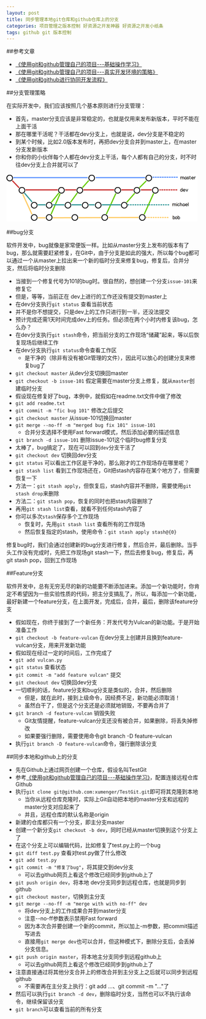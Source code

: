 ```yaml
---
layout: post
title: 同步管理本地git仓库和github仓库上的分支
categories: 项目管理之版本控制 好资源之开发神器 好资源之开发小纸条
tags: github git 版本控制
---
```


##参考文章

* [《使用git和github管理自己的项目---基础操作学习》](http://www.xumenger.com/github-git-learn/)
* [《使用git和github管理自己的项目---真实开发环境的策略》](http://www.xumenger.com/github-git-use/)
* [《使用git和github进行协同开发流程》](http://segmentfault.com/a/1190000002413519)

##分支管理策略

在实际开发中，我们应该按照几个基本原则进行分支管理：

* 首先，master分支应该是非常稳定的，也就是仅用来发布新版本，平时不能在上面干活
* 那在哪里干活呢？干活都在dev分支上，也就是说，dev分支是不稳定的
* 到某个时候，比如2.0版本发布时，再把dev分支合并到master上，在master分支发新版本
* 你和你的小伙伴每个人都在dev分支上干活，每个人都有自己的分支，时不时往dev分支上合并就可以了

![github-1.png](../media/image/2016-08-04/github-1.png)

##bug分支

软件开发中，bug就像是家常便饭一样。比如从master分支上发布的版本有了bug，那么就需要赶紧修复，在Git中，由于分支是如此的强大，所以每个bug都可以通过一个从master上拉出来一个新的临时分支来修复bug，修复后，合并分支，然后将临时分支删除

* 当接到一个修复代号为101的bug时。很自然的，想创建一个分支`issue-101`来修复它
* 但是，等等，当前正在 dev上进行的工作还没有提交到master上
* 在dev分支执行`git status` 查看当前状态
* 并不是你不想提交，只是dev上的工作只进行到一半，还没法提交
* 预计完成还需1天时间完成dev上的任务。但必须在两个小时内修复该bug，怎么办？
* 在dev分支执行`git stash`命令，把当前分支的工作现场“储藏”起来，等以后恢复现场后继续工作
* 在dev分支执行`git status`命令查看工作区
  * 是干净的（除非有没有被Git管理的文件），因此可以放心的创建分支来修复bug了
* `git checkout master` 从dev分支切换回master
* `git checkout -b issue-101` 假定需要在master分支上修复，就从`master`创建临时分支
* 假设现在修复好了bug，本例中，就假如在readme.txt文件中做了修改
* `git add readme.txt` 
* `git commit -m "fic bug 101"` 修改之后提交
* `git checkout master` 从issue-101切换回master
* `git merge --no-ff -m "merged bug fix 101" issue-101` 
  * 合并分支选择不使用Fast forward模式，然后添加必要的描述信息
* `git branch -d issue-101` 删除issue-101这个临时bug修复分支
* 太棒了，bug搞定了，现在可以回到`dev`分支干活了
* `git checkout dev` 切换回dev分支
* `git status` 可以看出工作区是干净的，那么刚才的工作现场存在哪里呢？
* `git stash list` 看到工作现场还在，Git把stash内容存在某个地方了，但需要恢复一下
* 方法一：`git stash apply`，但恢复后，stash内容并不删除，需要使用`git stash drop`来删除
* 方法二：`git stash pop`，恢复的同时也把stas内容删除了
* 再用`git stash list`查看，就看不到任何stash内容了
* 你可以多次`stash`保存多个工作现场
  * 恢复时，先用`git stash list` 查看所有的工作现场
  * 然后恢复指定的stash，使用命令：`git stash apply stash@{0}`

修复bug时，我们会通过创建新的bug分支进行修复，然后合并，最后删除。当手头工作没有完成时，先把工作现场git stash一下，然后去修复bug，修复后，再git stash pop，回到工作现场

##Feature分支

软件开发中，总有无穷无尽的新的功能要不断添加进来。添加一个新功能时，你肯定不希望因为一些实验性质的代码，把主分支搞乱了，所以，每添加一个新功能，最好新建一个feature分支，在上面开发，完成后，合并，最后，删除该feature分支

* 假如现在，你终于接到了一个新任务：开发代号为Vulcan的新功能。于是开始准备工作
* `git checkout -b feature-vulcan` 在dev分支上创建并且换到feature-vulcan分支，用来开发新功能
* 假如现在经过一定的时间后，工作完成了
* `git add vulcan.py`
* `git status` 查看状态
* `git commit -m "add feature vulcan"` 提交
* `git checkout dev` 切换回dev分支
* 一切顺利的话，feature分支和bug分支是类似的，合并，然后删除
  * 但是，就在此时，接到上级命令，因经费不足，新功能必须取消！
  * 虽然白干了，但是这个分支还是必须就地销毁，不要再合并了
* `git branch -d feature-vulcan` 销毁失败
  * Git友情提醒，feature-vulcan分支还没有被合并，如果删除，将丢失掉修改
  * 如果要强行删除，需要使用命令git branch -D feature-vulcan
* 执行`git branch -D feature-vulcan`命令，强行删除该分支

##同步本地和github上的分支

* 先在Github上通过网页创建一个仓库，假设名叫TestGit
* 参考[《使用git和github管理自己的项目---基础操作学习》](http://www.xumenger.com/github-git-learn/)，配置连接远程仓库Github
* 执行`git clone git@github.com:xumenger/TestGit.git`即可将其克隆到本地
  * 当你从远程仓库克隆时，实际上Git自动把本地的master分支和远程的master分支对应起来了
  * 并且，远程仓库的默认名称是origin
* 新建的仓库都只有一个分支，即主分支master
* 创建一个新分支`git checkout -b dev`，同时已经从master切换到这个分支上了
* 在这个分支上可以编辑代码，比如修复了test.py上的一个bug
* `git diff test.py` 查看对test.py做了什么修改
* `git add test.py`
* `git commit -m "修复了bug"`，将其提交到dev分支
  * 可以去github网页上看这个修改已经同步到github上了
* `git push origin dev`，将本地 dev分支同步到远程仓库，也就是同步到 github
* `git checkout master`，切换到主分支
* `git merge --no-ff -m "merge with with no-ff" dev`
  * 将dev分支上的工作成果合并到master分支
  * 注意--no-ff参数表示禁用Fast forward
  * 因为本次合并要创建一个新的commit，所以加上-m参数，把commit描述写进去
  * 直接用`git merge dev`也可以合并，但这种模式下，删除分支后，会丢掉分支信息。
* `git push origin master`，将本地主分支同步到远程github上
  * 可以去github网页上看这个修改已经同步到github上了
* 注意直接通过将其他分支合并上的修改合并到主分支上之后就可以同步到远程github
  * 不需要再在主分支上执行：git add ...、git commit -m "..."了
* 然后可以执行`git branch -d dev`，删除临时分支，当然也可以不执行该命令，继续保留该分支
* `git branch`可以查看当前的所有分支